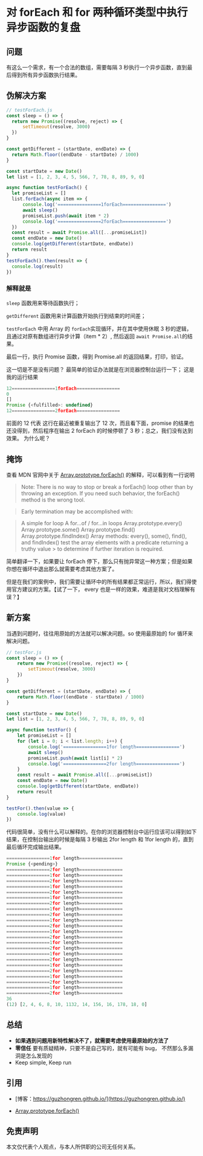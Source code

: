 # 对 forEach 和 for 两种循环类型中执行异步函数的复盘


## 问题

有这么一个需求，有一个合法的数组，需要每隔 3 秒执行一个异步函数，直到最后得到所有异步函数执行结果。

## 伪解决方案

```js
// testForEach.js
const sleep = () => {
  return new Promise((resolve, reject) => {
      setTimeout(resolve, 3000)
  })
}

const getDifferent = (startDate, endDate) => {
  return Math.floor((endDate - startDate) / 1000)
}

const startDate = new Date()
let list = [1, 2, 3, 4, 5, 566, 7, 78, 8, 89, 9, 0]

async function testForEach() {
  let promiseList = []
  list.forEach(async item => {
      console.log('================1forEach================')
      await sleep()
      promiseList.push(await item * 2)
      console.log('================2forEach================')
  })
  const result = await Promise.all([...promiseList])
  const endDate = new Date()
  console.log(getDifferent(startDate, endDate))
  return result
}
testForEach().then(result => {
  console.log(result)
})
```

### 解释就是

`sleep` 函数用来等待函数执行；

`getDifferent` 函数用来计算函数开始执行到结束的时间差；

`testForEach` 中用  Array 的 `forEach`实现循环，并在其中使用休眠 3 秒的逻辑，且通过对原有数组进行异步计算（item * 2）, 然后返回 `await Promise.all`的结果。

最后一行，执行 Promise 函数，得到 Promise.all 的返回结果，打印，验证。

这一切是不是没有问题？ 最简单的验证办法就是在浏览器控制台运行一下； 这是我的运行结果

```js
12================1forEach================
0
[]
Promise {<fulfilled>: undefined}
12================2forEach================
```

前面的 12 代表 这行在最近被重复输出了 12 次，而且看下面，promise 的结果也还没得到，然后程序在输出 2 forEach 的时候停顿了 3 秒；总之，我们没有达到效果。 为什么呢？

## 掩饰

查看 MDN 官网中关于 [Array.prototype.forEach()](https://developer.mozilla.org/en-US/docs/Web/JavaScript/Reference/Global_Objects/Array/forEach) 的解释，可以看到有一行说明

> Note: There is no way to stop or break a forEach() loop other than by throwing an exception. If you need such behavior, the forEach() method is the wrong tool.

> Early termination may be accomplished with:

>  A simple for loop
>  A for...of / for...in loops
>  Array.prototype.every()
>  Array.prototype.some()
>  Array.prototype.find()
>  Array.prototype.findIndex()
>  Array methods: every(), some(), find(), and findIndex() test the array elements with a predicate returning a truthy value >  to determine if further iteration is required.

简单翻译一下，如果要让 forEach 停下，那么只有抛异常这一种方案；但是如果你想在循环中退出那么就需要考虑其他方案了。

但是在我们的案例中，我们需要让循环中的所有结果都正常运行，所以，我们得使用官方建议的方案。【试了一下， every 也是一样的效果，难道是我对文档理解有误？】

## 新方案

当遇到问题时，往往用原始的方法就可以解决问题。so 使用最原始的 for 循环来解决问题。

```js
// testFor.js
const sleep = () => {
    return new Promise((resolve, reject) => {
        setTimeout(resolve, 3000)
    })
}

const getDifferent = (startDate, endDate) => {
    return Math.floor((endDate - startDate) / 1000)
}

const startDate = new Date()
let list = [1, 2, 3, 4, 5, 566, 7, 78, 8, 89, 9, 0]

async function testFor() {
    let promiseList = []
    for (let i = 0; i < list.length; i++) {
        console.log('================1for length================')
        await sleep()
        promiseList.push(await list[i] * 2)
        console.log('================2for length================')
    }
    const result = await Promise.all([...promiseList])
    const endDate = new Date()
    console.log(getDifferent(startDate, endDate))
    return result
}

testFor().then(value => {
    console.log(value)
})
```

代码很简单，没有什么可以解释的。在你的浏览器控制台中运行应该可以得到如下结果，在控制台输出的时候是每隔 3 秒输出 2for length 和 1for length 的，直到最后循环完成输出结果。

```js
================1for length================
Promise {<pending>}
================2for length================
================1for length================
================2for length================
================1for length================
================2for length================
================1for length================
================2for length================
================1for length================
================2for length================
================1for length================
================2for length================
================1for length================
================2for length================
================1for length================
================2for length================
================1for length================
================2for length================
================1for length================
================2for length================
================1for length================
================2for length================
================1for length================
================2for length================
36
(12) [2, 4, 6, 8, 10, 1132, 14, 156, 16, 178, 18, 0]
```

## 总结

* **如果遇到问题用新特性解决不了，就需要考虑使用最原始的方法了**
* **零信任** 要有质疑精神，只要不是自己写的，就有可能有 bug， 不然那么多漏洞是怎么发现的
* Keep simple, Keep run

## 引用

* [博客：https://guzhongren.github.io/](https://guzhongren.github.io/)

* [Array.prototype.forEach()](https://developer.mozilla.org/en-US/docs/Web/JavaScript/Reference/Global_Objects/Array/forEach)

## 免责声明

本文仅代表个人观点，与本人所供职的公司无任何关系。

